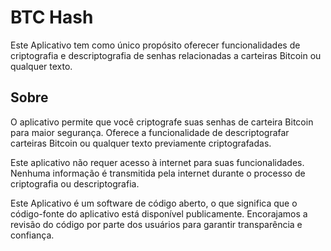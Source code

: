 # BTC Hash

Este Aplicativo tem como único propósito oferecer funcionalidades de criptografia e descriptografia de senhas relacionadas a carteiras Bitcoin ou qualquer texto.

## Sobre

O aplicativo permite que você criptografe suas senhas de carteira Bitcoin para maior segurança. Oferece a funcionalidade de descriptografar carteiras Bitcoin ou qualquer texto previamente criptografadas.

Este aplicativo não requer acesso à internet para suas funcionalidades. Nenhuma informação é transmitida pela internet durante o processo de criptografia ou descriptografia.

Este Aplicativo é um software de código aberto, o que significa que o código-fonte do aplicativo está disponível publicamente. Encorajamos a revisão do código por parte dos usuários para garantir transparência e confiança.
